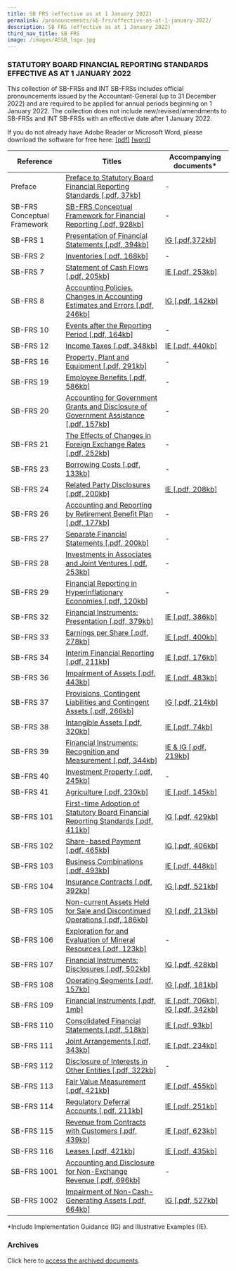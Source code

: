 ```yaml
---
title: SB FRS (effective as at 1 January 2022)
permalink: /pronouncements/sb-frs/effective-as-at-1-january-2022/
description: SB FRS (effective as at 1 January 2022)
third_nav_title: SB FRS
image: /images/ASSB_logo.jpg
---
```











### STATUTORY BOARD FINANCIAL REPORTING STANDARDS EFFECTIVE AS AT 1 JANUARY 2022

  

This collection of SB-FRSs and INT SB-FRSs includes official pronouncements issued by the Accountant-General (up to 31 December 2022) and are required to be applied for annual periods beginning on 1 January 2022. The collection does not include new/revised/amendments to SB-FRSs and INT SB-FRSs with an effective date after 1 January 2022.

If you do not already have Adobe Reader or Microsoft Word, please download the software for free here: [\[pdf\]](http://www.adobe.com/products/acrobat/readstep2.html) [\[word\]](http://www.microsoft.com/downloads/details.aspx?FamilyID=95e24c87-8732-48d5-8689-ab826e7b8fdf&DisplayLang=en)



| Reference | Titles | Accompanying documents\* |
| -------- | -------- | -------- |
| Preface | [Preface to Statutory Board Financial Reporting Standards [.pdf, 37kb]](/files/Docs/Default%20Source/Sb%20Frs/Effective%20As%20At%201%20January%202022/sb-frs_preface.pdf) | \- |
| SB-FRS Conceptual Framework | [SB-FRS Conceptual Framework for Financial Reporting [.pdf, 928kb]](/files/Docs/Default%20Source/Sb%20Frs/Effective%20As%20At%201%20January%202022/sb-frs-conceptual-framework.pdf) | \- |
| SB-FRS 1 | [Presentation of Financial Statements [.pdf, 394kb]](/files/Docs/Default%20Source/Sb%20Frs/Effective%20As%20At%201%20January%202022/sb-frs_1_(2022).pdf) | [IG [.pdf,372kb]](/files/Docs/Default%20Source/Sb%20Frs/Effective%20As%20At%201%20January%202022/sb-frs_1_ig_(2022).pdf) |
| SB-FRS 2 | [Inventories [.pdf, 168kb]](/files/Docs/Default%20Source/Sb%20Frs/Effective%20As%20At%201%20January%202022/sb-frs_2_(2022).pdf) | \- |
| SB-FRS 7 | [Statement of Cash Flows [.pdf, 205kb]](/files/Docs/Default%20Source/Sb%20Frs/Effective%20As%20At%201%20January%202022/sb-frs_7_(2022).pdf) | [IE [.pdf, 253kb]](/files/Docs/Default%20Source/Sb%20Frs/Effective%20As%20At%201%20January%202022/sb-frs_7_ie_(2022).pdf) |
| SB-FRS 8 | [Accounting Policies, Changes in Accounting Estimates and Errors [.pdf, 246kb]](/files/Docs/Default%20Source/Sb%20Frs/Effective%20As%20At%201%20January%202022/sb-frs_8_(2022).pdf) | [IG [.pdf, 142kb]](/files/Docs/Default%20Source/Sb%20Frs/Effective%20As%20At%201%20January%202022/sb-frs_8_ig_(2022).pdf) |
| SB-FRS 10 | [Events after the Reporting Period [.pdf, 164kb]](/files/Docs/Default%20Source/Sb%20Frs/Effective%20As%20At%201%20January%202022/sb-frs_10_(2022).pdf) | \- |
| SB-FRS 12 | [Income Taxes [.pdf, 348kb]](/files/Docs/Default%20Source/Sb%20Frs/Effective%20As%20At%201%20January%202022/sb-frs_12_(2022).pdf) | [IE [.pdf, 440kb]](/files/Docs/Default%20Source/Sb%20Frs/Effective%20As%20At%201%20January%202022/sb-frs_12_ie_(2022).pdf) |
| SB-FRS 16 | [Property, Plant and Equipment [.pdf, 291kb]](/files/Docs/Default%20Source/Sb%20Frs/Effective%20As%20At%201%20January%202022/sb-frs_16_(2022).pdf) | \- |
| SB-FRS 19 | [Employee Benefits [.pdf, 586kb]](/files/Docs/Default%20Source/Sb%20Frs/Effective%20As%20At%201%20January%202022/sb-frs_19_(2022).pdf) | \- |
| SB-FRS 20 | [Accounting for Government Grants and Disclosure of Government Assistance [.pdf, 157kb]](/files/Docs/Default%20Source/Sb%20Frs/Effective%20As%20At%201%20January%202022/sb-frs_20_(2022).pdf) | \- |
| SB-FRS 21 | [The Effects of Changes in Foreign Exchange Rates [.pdf, 252kb]](/files/Docs/Default%20Source/Sb%20Frs/Effective%20As%20At%201%20January%202022/sb-frs_21_(2022).pdf) | \- |
| SB-FRS 23 | [Borrowing Costs [.pdf, 133kb]](/files/Docs/Default%20Source/Sb%20Frs/Effective%20As%20At%201%20January%202022/sb-frs_23_(2022).pdf) | \- |
| SB-FRS 24 | [Related Party Disclosures [.pdf, 200kb]](/files/Docs/Default%20Source/Sb%20Frs/Effective%20As%20At%201%20January%202022/sb-frs_24_(2022).pdf) | [IE [.pdf, 208kb]](/files/Docs/Default%20Source/Sb%20Frs/Effective%20As%20At%201%20January%202022/sb-frs_24_ie_(2022).pdf) |
| SB-FRS 26 | [Accounting and Reporting by Retirement Benefit Plan [.pdf, 177kb]](/files/Docs/Default%20Source/Sb%20Frs/Effective%20As%20At%201%20January%202022/sb-frs_26_(2022).pdf) | \- |
| SB-FRS 27 | [Separate Financial Statements [.pdf, 200kb]](/files/Docs/Default%20Source/Sb%20Frs/Effective%20As%20At%201%20January%202022/sb-frs_27_(2022).pdf) | \- |
| SB-FRS 28 | [Investments in Associates and Joint Ventures [.pdf, 253kb]](/files/Docs/Default%20Source/Sb%20Frs/Effective%20As%20At%201%20January%202022/sb-frs_28_(2022).pdf) | \- |
| SB-FRS 29 | [Financial Reporting in Hyperinflationary Economies [.pdf, 120kb]](/files/Docs/Default%20Source/Sb%20Frs/Effective%20As%20At%201%20January%202022/sb-frs_29_(2022).pdf) | \- |
| SB-FRS 32 | [Financial Instruments: Presentation [.pdf, 379kb]](/files/Docs/Default%20Source/Sb%20Frs/Effective%20As%20At%201%20January%202022/sb-frs_32_(2022).pdf) | [IE [.pdf, 386kb]](/files/Docs/Default%20Source/Sb%20Frs/Effective%20As%20At%201%20January%202022/sb-frs_32_ie_(2022).pdf) |
| SB-FRS 33 | [Earnings per Share [.pdf, 278kb]](/files/Docs/Default%20Source/Sb%20Frs/Effective%20As%20At%201%20January%202022/sb-frs_33_(2022).pdf) | [IE [.pdf, 400kb]](/files/Docs/Default%20Source/Sb%20Frs/Effective%20As%20At%201%20January%202022/sb-frs_33_ie_(2022).pdf) |
| SB-FRS 34 | [Interim Financial Reporting [.pdf, 211kb]](/files/Docs/Default%20Source/Sb%20Frs/Effective%20As%20At%201%20January%202022/sb-frs_34_(2022).pdf) | [IE [.pdf, 176kb]](/files/Docs/Default%20Source/Sb%20Frs/Effective%20As%20At%201%20January%202022/sb-frs_34_ie_(2022).pdf) |
| SB-FRS 36 | [Impairment of Assets [.pdf, 443kb]](/files/Docs/Default%20Source/Sb%20Frs/Effective%20As%20At%201%20January%202022/sb-frs_36_(2022).pdf) | [IE [.pdf, 483kb]](/files/Docs/Default%20Source/Sb%20Frs/Effective%20As%20At%201%20January%202022/sb-frs_36_ie_(2022).pdf) |
| SB-FRS 37 | [Provisions, Contingent Liabilities and Contingent Assets [.pdf, 266kb]](/files/Docs/Default%20Source/Sb%20Frs/Effective%20As%20At%201%20January%202022/sb-frs_37_(2022).pdf) | [IG [.pdf, 214kb]](/files/Docs/Default%20Source/Sb%20Frs/Effective%20As%20At%201%20January%202022/sb-frs_37_ig_(2022).pdf) |
| SB-FRS 38 | [Intangible Assets [.pdf, 320kb]](/files/Docs/Default%20Source/Sb%20Frs/Effective%20As%20At%201%20January%202022/sb-frs_38_(2022).pdf) | [IE [.pdf, 74kb]](/files/Docs/Default%20Source/Sb%20Frs/Effective%20As%20At%201%20January%202022/sb-frs_38_ie_(2022).pdf) |
| SB-FRS 39 | [Financial Instruments: Recognition and Measurement [.pdf, 344kb]](/files/Docs/Default%20Source/Sb%20Frs/Effective%20As%20At%201%20January%202022/sb-frs_39_(2022).pdf) | [IE & IG [.pdf, 219kb]](/files/Docs/Default%20Source/Sb%20Frs/Effective%20As%20At%201%20January%202022/sb-frs_39_ie_ig_(2022).pdf) |
| SB-FRS 40 | [Investment Property [.pdf, 245kb]](/files/Docs/Default%20Source/Sb%20Frs/Effective%20As%20At%201%20January%202022/sb-frs_40_(2022).pdf) | \- |
| SB-FRS 41 | [Agriculture [.pdf, 230kb]](/files/Docs/Default%20Source/Sb%20Frs/Effective%20As%20At%201%20January%202022/sb-frs_41_(2022).pdf) | [IE [.pdf, 145kb]](/files/Docs/Default%20Source/Sb%20Frs/Effective%20As%20At%201%20January%202022/sb-frs_41_ie_(2022).pdf) |
| SB-FRS 101 | [First-time Adoption of Statutory Board Financial Reporting Standards [.pdf, 411kb]](/files/Docs/Default%20Source/Sb%20Frs/Effective%20As%20At%201%20January%202022/sb-frs_101_(2022).pdf) | [IG [.pdf, 429kb]](/files/Docs/Default%20Source/Sb%20Frs/Effective%20As%20At%201%20January%202022/sb-frs_101_ig_(2022).pdf) |
| SB-FRS 102 | [Share-based Payment [.pdf, 465kb]](/files/Docs/Default%20Source/Sb%20Frs/Effective%20As%20At%201%20January%202022/sb-frs_102_(2022).pdf) | [IG [.pdf, 406kb]](/files/Docs/Default%20Source/Sb%20Frs/Effective%20As%20At%201%20January%202022/sb-frs_102_ig_(2022).pdf) |
| SB-FRS 103 | [Business Combinations [.pdf, 493kb]](/files/Docs/Default%20Source/Sb%20Frs/Effective%20As%20At%201%20January%202022/sb-frs_103_(2022).pdf) | [IE [.pdf, 448kb]](/files/Docs/Default%20Source/Sb%20Frs/Effective%20As%20At%201%20January%202022/sb-frs_103_ie_(2022).pdf) |
| SB-FRS 104 | [Insurance Contracts [.pdf, 392kb]](/files/Docs/Default%20Source/Sb%20Frs/Effective%20As%20At%201%20January%202022/sb-frs_104_(2022).pdf) | [IG [.pdf, 521kb]](/files/Docs/Default%20Source/Sb%20Frs/Effective%20As%20At%201%20January%202022/sb-frs_104_ig_(2022).pdf) |
| SB-FRS 105 | [Non-current Assets Held for Sale and Discontinued Operations [.pdf, 186kb]](/files/Docs/Default%20Source/Sb%20Frs/Effective%20As%20At%201%20January%202022/sb-frs_105_(2022).pdf) | [IG [.pdf, 213kb]](/files/Docs/Default%20Source/Sb%20Frs/Effective%20As%20At%201%20January%202022/sb-frs_105_ig_(2022).pdf) |
| SB-FRS 106 | [Exploration for and Evaluation of Mineral Resources [.pdf, 123kb]](/files/Docs/Default%20Source/Sb%20Frs/Effective%20As%20At%201%20January%202022/sb-frs_106_(2022).pdf) | \- |
| SB-FRS 107 | [Financial Instruments: Disclosures [.pdf, 502kb]](/files/Docs/Default%20Source/Sb%20Frs/Effective%20As%20At%201%20January%202022/sb-frs_107_(2022).pdf) | [IG [.pdf, 428kb]](/files/Docs/Default%20Source/Sb%20Frs/Effective%20As%20At%201%20January%202022/sb-frs_107_ig_(2022).pdf) |
| SB-FRS 108 | [Operating Segments [.pdf, 157kb]](/files/Docs/Default%20Source/Sb%20Frs/Effective%20As%20At%201%20January%202022/sb-frs_108_(2022).pdf) | [IG [.pdf, 181kb]](/files/Docs/Default%20Source/Sb%20Frs/Effective%20As%20At%201%20January%202022/sb-frs_108_ig_(2022).pdf) |
| SB-FRS 109 | [Financial Instruments [.pdf, 1mb]](/files/Docs/Default%20Source/Sb%20Frs/Effective%20As%20At%201%20January%202022/sb-frs_109_(2022).pdf) | [IE [.pdf, 706kb], IG [.pdf, 342kb]](/files/Docs/Default%20Source/Sb%20Frs/Effective%20As%20At%201%20January%202022/sb-frs_109_ie_(2022).pdf) |
| SB-FRS 110 | [Consolidated Financial Statements [.pdf, 518kb]](/files/Docs/Default%20Source/Sb%20Frs/Effective%20As%20At%201%20January%202022/sb-frs_110_(2022).pdf) | [IE [.pdf, 93kb]](/files/Docs/Default%20Source/Sb%20Frs/Effective%20As%20At%201%20January%202022/sb-frs_110_ie_(2022).pdf) |
| SB-FRS 111 | [Joint Arrangements [.pdf, 343kb]](/files/Docs/Default%20Source/Sb%20Frs/Effective%20As%20At%201%20January%202022/sb-frs_111_(2022).pdf) | [IE [.pdf, 234kb]](/files/Docs/Default%20Source/Sb%20Frs/Effective%20As%20At%201%20January%202022/sb-frs_111_ie_(2022).pdf) |
| SB-FRS 112 | [Disclosure of Interests in Other Entities [.pdf, 322kb]](/files/Docs/Default%20Source/Sb%20Frs/Effective%20As%20At%201%20January%202022/sb-frs_112_(2022).pdf) | \- |
| SB-FRS 113 | [Fair Value Measurement [.pdf, 421kb]](/files/Docs/Default%20Source/Sb%20Frs/Effective%20As%20At%201%20January%202022/sb-frs_113_(2022).pdf) | [IE [.pdf, 455kb]](/files/Docs/Default%20Source/Sb%20Frs/Effective%20As%20At%201%20January%202022/sb-frs_113_ie_(2022).pdf) |
| SB-FRS 114 | [Regulatory Deferral Accounts [.pdf, 211kb]](/files/Docs/Default%20Source/Sb%20Frs/Effective%20As%20At%201%20January%202022/sb-frs_114_(2022).pdf) | [IE [.pdf, 251kb]  ](/files/Docs/Default%20Source/Sb%20Frs/Effective%20As%20At%201%20January%202022/sb-frs_114_ie_(2022).pdf) |
| SB-FRS 115 | [Revenue from Contracts with Customers [.pdf, 439kb]](/files/Docs/Default%20Source/Sb%20Frs/Effective%20As%20At%201%20January%202022/sb-frs_115_(2022).pdf) | [IE [.pdf, 623kb]](/files/Docs/Default%20Source/Sb%20Frs/Effective%20As%20At%201%20January%202022/sb-frs_115_ie_(2022).pdf) |
| SB-FRS 116 | [Leases [.pdf, 421kb]](/files/Docs/Default%20Source/Sb%20Frs/Effective%20As%20At%201%20January%202022/sb-frs_116_(2022).pdf) | [IE [.pdf, 435kb]](/files/Docs/Default%20Source/Sb%20Frs/Effective%20As%20At%201%20January%202022/sb-frs_116_ie_(2022).pdf) |
| SB-FRS 1001 | [Accounting and Disclosure for Non-Exchange Revenue [.pdf, 696kb]](/files/Docs/Default%20Source/Sb%20Frs/Effective%20As%20At%201%20January%202022/sb-frs_1001_(2022).pdf) | \- |
| SB-FRS 1002 | [Impairment of Non-Cash-Generating Assets [.pdf, 664kb] ](/files/Docs/Default%20Source/Sb%20Frs/Effective%20As%20At%201%20January%202022/sb-frs_1002_(2022).pdf) | [IG [.pdf, 527kb]](/files/Docs/Default%20Source/Sb%20Frs/Effective%20As%20At%201%20January%202022/sb-frs_1002_ig_(2022).pdf) |

\*Include Implementation Guidance (IG) and Illustrative Examples (IE).  

### Archives 

Click here to [access the archived documents](/pronouncements/sb-frs/archives/).